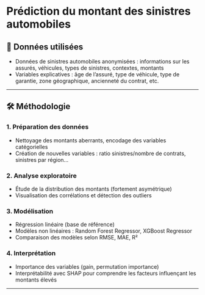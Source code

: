 # Prédiction du montant des sinistres automobiles


## 📁 Données utilisées

- Données de sinistres automobiles anonymisées : informations sur les assurés, véhicules, types de sinistres, contextes, montants
- Variables explicatives : âge de l’assuré, type de véhicule, type de garantie, zone géographique, ancienneté du contrat, etc.

---

## 🛠️ Méthodologie

### 1. Préparation des données
- Nettoyage des montants aberrants, encodage des variables catégorielles
- Création de nouvelles variables : ratio sinistres/nombre de contrats, sinistres par région...

### 2. Analyse exploratoire
- Étude de la distribution des montants (fortement asymétrique)
- Visualisation des corrélations et détection des outliers

### 3. Modélisation
- Régression linéaire (base de référence)
- Modèles non linéaires : Random Forest Regressor, XGBoost Regressor
- Comparaison des modèles selon RMSE, MAE, R²

### 4. Interprétation
- Importance des variables (gain, permutation importance)
- Interprétabilité avec SHAP pour comprendre les facteurs influençant les montants élevés

---
